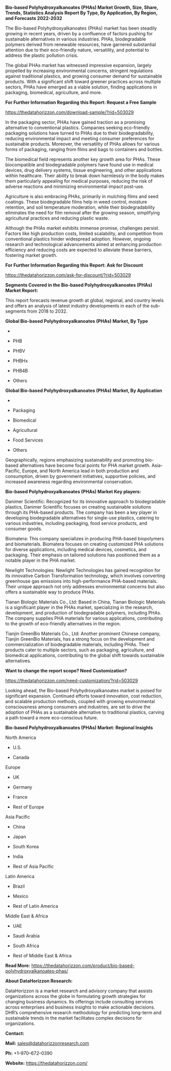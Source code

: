 **Bio-based Polyhydroxyalkanoates (PHAs) Market Growth, Size, Share,
Trends, Statistics Analysis Report By Type, By Application, By Region,
and Forecasts 2022-2032**

The Bio-based Polyhydroxyalkanoates (PHAs) market has been steadily
growing in recent years, driven by a confluence of factors pushing for
sustainable alternatives in various industries. PHAs, biodegradable
polymers derived from renewable resources, have garnered substantial
attention due to their eco-friendly nature, versatility, and potential
to address the plastic pollution crisis.

The global PHAs market has witnessed impressive expansion, largely
propelled by increasing environmental concerns, stringent regulations
against traditional plastics, and growing consumer demand for
sustainable products. With a significant shift toward greener practices
across multiple sectors, PHAs have emerged as a viable solution, finding
applications in packaging, biomedical, agriculture, and more.

**For Further Information Regarding this Report: Request a Free Sample**

<https://thedatahorizzon.com/download-sample/?rid=503029>

In the packaging sector, PHAs have gained traction as a promising
alternative to conventional plastics. Companies seeking eco-friendly
packaging solutions have turned to PHAs due to their biodegradability,
reducing environmental impact and meeting consumer preferences for
sustainable products. Moreover, the versatility of PHAs allows for
various forms of packaging, ranging from films and bags to containers
and bottles.

The biomedical field represents another key growth area for PHAs. These
biocompatible and biodegradable polymers have found use in medical
devices, drug delivery systems, tissue engineering, and other
applications within healthcare. Their ability to break down harmlessly
in the body makes them particularly appealing for medical purposes,
reducing the risk of adverse reactions and minimizing environmental
impact post-use.

Agriculture is also embracing PHAs, primarily in mulching films and seed
coatings. These biodegradable films help in weed control, moisture
retention, and soil temperature moderation, while their biodegradability
eliminates the need for film removal after the growing season,
simplifying agricultural practices and reducing plastic waste.

Although the PHAs market exhibits immense promise, challenges persist.
Factors like high production costs, limited scalability, and competition
from conventional plastics hinder widespread adoption. However, ongoing
research and technological advancements aimed at enhancing production
efficiency and reducing costs are expected to alleviate these barriers,
fostering market growth.

**For Further Information Regarding this Report: Ask for Discount**

<https://thedatahorizzon.com/ask-for-discount/?rid=503029>

**Segments Covered in the Bio-based Polyhydroxyalkanoates (PHAs) Market
Report:**

This report forecasts revenue growth at global, regional, and country
levels and offers an analysis of latest industry developments in each of
the sub-segments from 2018 to 2032.

**Global Bio-based Polyhydroxyalkanoates (PHAs) Market, By Type**

-   

-   PHB

-   PHBV

-   PHBHx

-   PHB4B

-   Others

**Global Bio-based Polyhydroxyalkanoates (PHAs) Market, By Application**

-   

-   Packaging

-   Biomedical

-   Agricultural

-   Food Services

-   Others

Geographically, regions emphasizing sustainability and promoting
bio-based alternatives have become focal points for PHA market growth.
Asia-Pacific, Europe, and North America lead in both production and
consumption, driven by government initiatives, supportive policies, and
increased awareness regarding environmental conservation.

**Bio-based Polyhydroxyalkanoates (PHAs) Market Key players:**

Danimer Scientific: Recognized for its innovative approach to
biodegradable plastics, Danimer Scientific focuses on creating
sustainable solutions through its PHA-based products. The company has
been a key player in developing biodegradable alternatives for
single-use plastics, catering to various industries, including
packaging, food service products, and consumer goods.

Biomatera: This company specializes in producing PHA-based biopolymers
and biomaterials. Biomatera focuses on creating customized PHA solutions
for diverse applications, including medical devices, cosmetics, and
packaging. Their emphasis on tailored solutions has positioned them as a
notable player in the PHA market.

Newlight Technologies: Newlight Technologies has gained recognition for
its innovative Carbon Transformation technology, which involves
converting greenhouse gas emissions into high-performance PHA-based
materials. Their unique approach not only addresses environmental
concerns but also offers a sustainable way to produce PHAs.

Tianan Biologic Materials Co., Ltd: Based in China, Tianan Biologic
Materials is a significant player in the PHAs market, specializing in
the research, development, and production of biodegradable polymers,
including PHAs. The company supplies PHA materials for various
applications, contributing to the growth of eco-friendly alternatives in
the region.

Tianjin GreenBio Materials Co., Ltd: Another prominent Chinese company,
Tianjin GreenBio Materials, has a strong focus on the development and
commercialization of biodegradable materials, including PHAs. Their
products cater to multiple sectors, such as packaging, agriculture, and
biomedical applications, contributing to the global shift towards
sustainable alternatives.

**Want to change the report scope? Need Customization?**

<https://thedatahorizzon.com/need-customization/?rid=503029>

Looking ahead, the Bio-based Polyhydroxyalkanoates market is poised for
significant expansion. Continued efforts toward innovation, cost
reduction, and scalable production methods, coupled with growing
environmental consciousness among consumers and industries, are set to
drive the adoption of PHAs as a sustainable alternative to traditional
plastics, carving a path toward a more eco-conscious future.

**Bio-based Polyhydroxyalkanoates (PHAs) Market: Regional Insights**

North America

-   U.S.

-   Canada

Europe

-   UK

-   Germany

-   France

-   Rest of Europe

Asia Pacific

-   China

-   Japan

-   South Korea

-   India

-   Rest of Asia Pacific

Latin America

-   Brazil

-   Mexico

-   Rest of Latin America

Middle East & Africa

-   UAE

-   Saudi Arabia

-   South Africa

-   Rest of Middle East & Africa

**Read More:**
<https://thedatahorizzon.com/product/bio-based-polyhydroxyalkanoates-phas/>

**About DataHorizzon Research:**

DataHorizzon is a market research and advisory company that assists
organizations across the globe in formulating growth strategies for
changing business dynamics. Its offerings include consulting services
across enterprises and business insights to make actionable decisions.
DHR’s comprehensive research methodology for predicting long-term and
sustainable trends in the market facilitates complex decisions for
organizations.

**Contact:**

**Mail:** <sales@datahorizzonresearch.com>

**Ph:** +1–970–672–0390

**Website:** <https://thedatahorizzon.com/>
